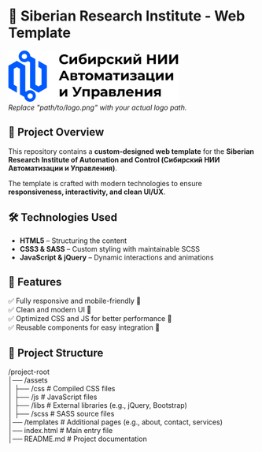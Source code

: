 # 🎨 Siberian Research Institute - Web Template  

![Project Logo](./assets/img/logo.svg)  
*Replace "path/to/logo.png" with your actual logo path.*  

## 🚀 Project Overview  
This repository contains a **custom-designed web template** for the **Siberian Research Institute of Automation and Control (Сибирский НИИ Автоматизации и Управления)**.  

The template is crafted with modern technologies to ensure **responsiveness, interactivity, and clean UI/UX**.  

## 🛠️ Technologies Used  
- **HTML5** – Structuring the content  
- **CSS3 & SASS** – Custom styling with maintainable SCSS  
- **JavaScript & jQuery** – Dynamic interactions and animations  

## 🎯 Features  
✅ Fully responsive and mobile-friendly 📱  
✅ Clean and modern UI 🎨  
✅ Optimized CSS and JS for better performance 🚀  
✅ Reusable components for easy integration 🔄  

## 📂 Project Structure  
/project-root  
│── /assets  
│   ├── /css         # Compiled CSS files  
│   ├── /js          # JavaScript files  
│   ├── /libs        # External libraries (e.g., jQuery, Bootstrap)  
│   ├── /scss        # SASS source files  
│── /templates       # Additional pages (e.g., about, contact, services)  
│── index.html       # Main entry file  
│── README.md        # Project documentation  
